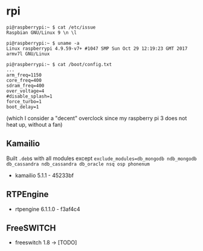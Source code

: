 # rpi
```
pi@raspberrypi:~ $ cat /etc/issue
Raspbian GNU/Linux 9 \n \l
```

```
pi@raspberrypi:~ $ uname -a
Linux raspberrypi 4.9.59-v7+ #1047 SMP Sun Oct 29 12:19:23 GMT 2017 armv7l GNU/Linux
```

```
pi@raspberrypi:~ $ cat /boot/config.txt
...
arm_freq=1150
core_freq=400
sdram_freq=400
over_voltage=4
#disable_splash=1
force_turbo=1
boot_delay=1
```
(which I consider a "decent" overclock since my raspberry pi 3 does not heat up, without a fan)


## Kamailio
Built `.deb`s with all modules except `exclude_modules=db_mongodb ndb_mongodb db_cassandra ndb_cassandra db_oracle nsq osp phonenum`

- kamailio 5.1.1 - 45233bf


## RTPEngine

- rtpengine 6.1.1.0 - f3af4c4


## FreeSWITCH

- freeswitch 1.8 -> [TODO]
